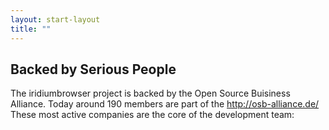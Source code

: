 ```yaml
---
layout: start-layout
title: ""
---
```


Backed by Serious People
------------------------
The iridiumbrowser project is backed by the Open Source Buisiness Alliance. Today around 190 members are part of the http://osb-alliance.de/<br>
These most active companies are the core of the development team: